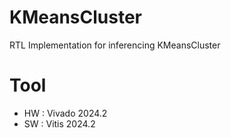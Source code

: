 # KMeansCluster

RTL Implementation for inferencing KMeansCluster

# Tool

- HW : Vivado 2024.2
- SW : Vitis 2024.2